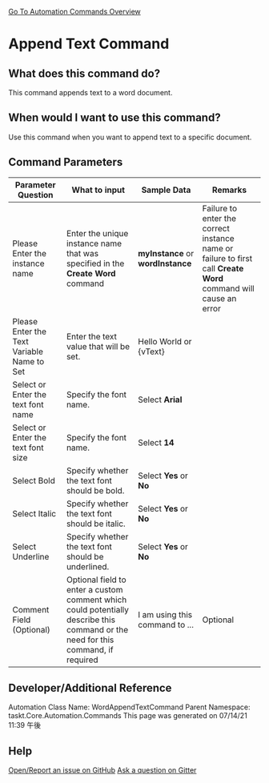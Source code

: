<!--TITLE: Append Text Command -->
<!-- SUBTITLE: a command in the Word Commands group. -->
[Go To Automation Commands Overview](/automation-commands.md)


# Append Text Command


## What does this command do?
This command appends text to a word document.


## When would I want to use this command?
Use this command when you want to append text to a specific document.


## Command Parameters
| Parameter Question   	| What to input  	|  Sample Data 	| Remarks  	|
| ---                    | ---               | ---           | ---       |
|Please Enter the instance name|Enter the unique instance name that was specified in the **Create Word** command|**myInstance** or **wordInstance**|Failure to enter the correct instance name or failure to first call **Create Word** command will cause an error|
|Please Enter the Text Variable Name to Set|Enter the text value that will be set.|Hello World or {vText}||
|Select or Enter the text font name|Specify the font name.|Select **Arial**||
|Select or Enter the text font size|Specify the font name.|Select **14**||
|Select Bold|Specify whether the text font should be bold.|Select **Yes** or **No**||
|Select Italic|Specify whether the text font should be italic.|Select **Yes** or **No**||
|Select Underline|Specify whether the text font should be underlined.|Select **Yes** or **No**||
|Comment Field (Optional)|Optional field to enter a custom comment which could potentially describe this command or the need for this command, if required|I am using this command to ...|Optional|


## Developer/Additional Reference
Automation Class Name: WordAppendTextCommand
Parent Namespace: taskt.Core.Automation.Commands
This page was generated on 07/14/21 11:39 午後


## Help
[Open/Report an issue on GitHub](https://github.com/saucepleez/taskt/issues/new)
[Ask a question on Gitter](https://gitter.im/taskt-rpa/Lobby)
